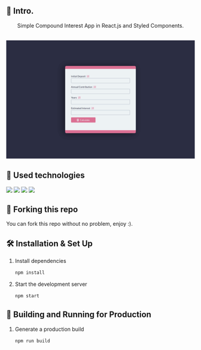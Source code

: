 ## 📄 Intro.

<div align="center">
Simple Compound Interest App in React.js and Styled Components. <br><br>
</div>

[![Compound Interest App Banner](./public/banner.png)](https://compound-interest-one.vercel.app/)

## 💼 Used technologies

![](https://img.shields.io/badge/Markup-HTML-informational?style=for-the-badge&logo=html5&logoColor=db7093&color=db7093&labelColor=2b2d42)
![](https://img.shields.io/badge/Style-CSS-informational?style=for-the-badge&logo=css3&logoColor=db7093&color=db7093&labelColor=2b2d42)
![](https://img.shields.io/badge/Code-JavaScript-informational?style=for-the-badge&logo=JavaScript&logoColor=db7093&color=db7093&labelColor=2b2d42)
![](https://img.shields.io/badge/Code-React.js-informational?style=for-the-badge&logo=react&logoColor=db7093&color=db7093&labelColor=2b2d42)

## 🚨 Forking this repo

You can fork this repo without no problem, enjoy :).

## 🛠 Installation & Set Up

1. Install dependencies

   ```sh
   npm install
   ```

2. Start the development server

   ```sh
   npm start
   ```

## 🚀 Building and Running for Production

1. Generate a production build

   ```sh
   npm run build
   ```
